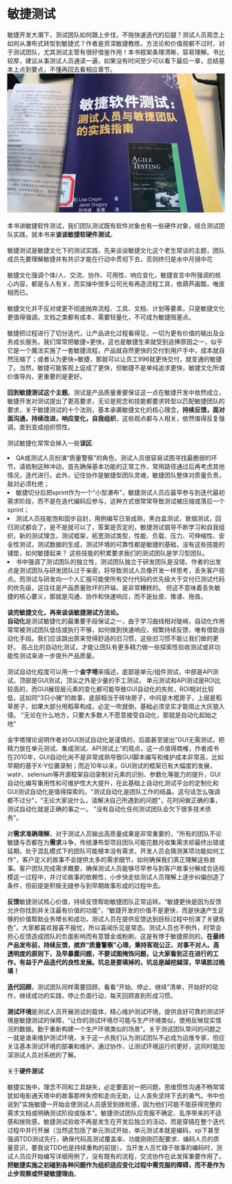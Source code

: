 
# 敏捷测试

敏捷开发大潮下，测试团队如何跟上步伐，不拖快速迭代的后腿？测试人员观念上如何从瀑布式转型到敏捷式？作者是资深敏捷教练，方法论和价值观都不过时，对于测试团队，尤其测试主管有很好借鉴作用！本书框架条理清晰，容易理解。书比较厚，建议从事测试人员通读一遍，如果没有时间至少可以看下最后一章，总结基本上点到要点，不懂再回去看相应章节。 
<br>![img](imgs/minjie.png)
<br><br> 
本书讲敏捷软件测试，我们团队测试既有软件对象也有一些硬件对象，结合测试团队实践，就本书来<b>谈谈敏捷软硬件测试</b>。 
<br><br> 
敏捷测试是敏捷文化下的测试实践，先来谈谈敏捷文化这个老生常谈的主题，团队成员先要理解敏捷并有共识才能在行动中贯彻下去，否则终归是水中月镜中花
<br><br> 敏捷文化强调个体/人、交流、协作、可用性、响应变化，敏捷宣言中所强调的核心内容，都是与人有关，而实操中很多公司光有再造流程工具，依葫芦画瓢，唯皮相而已。 
<br><br> 
敏捷文化并不反对或更不彻底抛弃流程、工具、文档、计划等要素，只是敏捷文化更值得强调，文档之类都有成本，需要轻量化，不可成为敏捷阻塞点。
<br><br>
敏捷把过程进行了切分迭代，让产品进化过程看得见，一切为更有价值的输出及业务成长服务。我们常常把敏捷=更快，这也是敏捷生来就受到追捧原因之一，似乎它是一个魔法实施了一套敏捷流程，产品就自然更快的交付到用户手中，成本就自然压缩了；或者认为更快=敏捷，那就可以让员工996就更快交付，就变通的敏捷了。当然，敏捷可能客观上促成了更快，但敏捷不是单纯追求更快，敏捷文化所谓价值导向，更重要的是更好。 
<br><br>
<b>回到敏捷测试这个主题</b>。测试是产品质量重要保证这一点在敏捷开发中依然成立，敏捷开发对测试提出了更高要求，无论是观念和技能都要求转型以匹配敏捷团队的要求，关于敏捷测试的十个法则，基本承袭敏捷文化的核心理念，<b>持续反馈，面对面沟通，持续改进，响应变化，自我组织</b>，这些观点都与人相关，依然值得反复强调，直到变成组织惯性。 
<br><br>
测试敏捷化常常会掉入一些<b>误区</b>:<li>QA或测试人员扮演“质量警察”的角色，测试人员很容易试图寻找最脆弱的环节，请抵制这种冲动，首先确保基本功能的正常工作，常用路径通过后再考虑其他情况，迭代进行。此外，记住协作是敏捷型团队灵魂，敏捷团队整体对质量负责，敌对必须杜绝；<li>敏捷切分后把sprint作为一个“小型瀑布”，敏捷测试人员应最早参与到迭代最初需求阶段，而不是在迭代编码后参与，这种方式很常常导致测试被压缩或落后一个sprint；<li>测试人员技能饱和固步自封，用例编写日渐成熟，黑白盒测试，冒烟测试，回归测试都会了，是不是就可以了，答案是否定的，敏捷测试倡导不断学习和自我组织，新的测试理念，测试框架，拓宽测试类型，性能、负载、压力、可伸缩性、安全性测试，测试数据的生成，测试环境的可靠性都是敏捷的基础，没有这些技能的铺垫，如何敏捷起来？ 这些技能的积累要求我们的测试团队是学习型团队。 <li>书中强调了测试团队的独立性，测试团队独立于研发团队是没错，作者的出发点是测试团队与研发团队过于亲密，将导致测试人员像开发一样思考，丢失客户观点。而测试与研发向一个人汇报可能使所有交付代码的优先级大于交付已测试代码的优先级，这往往是产品质量败坏的开端，是非常糟糕的。 但这不意味着丢失敏捷的核心要义，那就是沟通、协作和快速响应，而不是扯皮、推诿、拖沓。 
<br><br>
<b>谈完敏捷文化，再来谈谈敏捷测试方法论。</b> <br>
<b>自动化</b>是测试敏捷化的最重要手段保证之一，由于学习曲线相对陡峭，自动化作用常常被测试团队低估或执行不够，如何做到快速响应，频繁持续反馈，唯有借助自动化手段。我们应该跳出原来觉得舒适的旧习惯，这些旧习惯不能让我们做的更好。 高占比的自动化测试，才能让团队有更多精力做一些探索性验收测试或非功能性测试来进一步提升产品质量。
<br><br>
测试自动化程度可以用一个<b>金字塔</b>来描述，底部是单元/组件测试，中部是API测试，顶部是GUI测试，顶尖之外是少量的手工测试， 单元测试和API测试是ROI比较高的，而GUI展现层元素的变化都可能导致GUI自动化的失败，ROI相对比较低，这如同“3只小猪”的故事，底部相当于砖块房子，中间是木棍房子，上层是稻草房子，如果大部分用稻草构成，必定一吹就倒，基础必须坚实才能阻止大灰狼入侵。 "无论在什么地方，只要大多数人不愿意接受自动化，那就是自动化起始之地"
<br><br> 
金字塔理论说明作者对GUI测试自动化是谨慎的，后面甚至提出“GUI无需测试，把精力放在单元测试、集成测试、API测试上”的观点，这一点值得商榷，作者成书在2010年，GUI自动化尚不是非常成熟导致GUI脚本编写和维护成本非常高，比如早期的基于X-Y位置录制；而近10年以来，GUI测试的框架已有大幅度的发展，watir、selenium等开源框架自动录制对元素的识别、参数化等能力的提升，GUI自动化编写重用性和可维护性大大提升，在此基础上自动化测试平台的定制化和GUI测试自动化是值得探索的。"测试自动化是团队工作的结晶，这句话怎么强调都不过分"，"无论大家说什么，请解决自己所遇到的问题"，花时间做正确的事，测试自动化就是正确的事之一。 "没有自动化任何测试团队会欠下很多技术债务"。 
<br><br> 
对<b>需求准确理解</b>，对于测试人员输出高质量成果是非常重要的，"所有的团队不论敏捷与否都在为<b>需求</b>斗争，传统瀑布型项目团队可能花数月收集需求却最终出错或延期。处于混乱模式下的团队可能根本没有需求，开发人员会猜测某项功能如何工作"，客户定义的故事不会提供太多的需求细节，如何确保我们真正理解这些故事。客户团队完成需求概要，确保测试人员能够尽早参与到客户故事分解成合适规模这一过程中，并讨论故事的依赖性，小步快走给测试人员理解上逐步纠偏创造了条件，但前提是积极无缝参与到早期故事形成的过程中去。 
<br><br> 
<b>反馈</b>敏捷测试核心价值，持续反馈帮助敏捷团队正常运转。“敏捷更快是因为反馈允许你找到并关注最有价值的功能”，“敏捷开发的价值不是更快，而是快速产生足够的价值帮助业务增长和成功，测试人员在提供反馈达到目标过程中扮演了关键角色”。大家都喜欢报喜不报忧，所以喜闻乐见是常态。测试人员也不例外，时常会担心反馈造成团队的负面影响而有意镀金或粉刷，这是有悖于敏捷原则的。<b>在最终产品发布前，持续反馈，摈弃“质量警察”心理，秉持客观公正、对事不对人、高透明度的原则下，及早暴露问题，不要试图掩饰问题，让大家看到正在进行的工作，有益于产品迭代的良性发展。坑总是要填掉的，坑总是越挖越深，早填胜过晚填！</b>
<br><br> 
<b>迭代回顾</b>，测试团队同样需要回顾，看看“开始、停止、继续”清单，开始好的动作，继续成功的实践，停止负面行动，每天回顾直到形成习惯。
<br><br> 
<b>测试环境</b>是测试人员开展测试的载体，精心维护测试环境，提供良好可靠的测试环境是敏捷测试的保障，“让你的测试环境尽可能与生产环境类似，使用反映现实情况的数据。勤于重新构建一个生产环境类似的场景”。关于测试团队常问的问题之一就是谁来维护测试环境，关于这一点我们认为测试团队不必成为运维专家，但应关注基本测试环境的部署和维护，通过协作，让测试环境运行的更好，这同时能加深测试人员对系统的了解。
<br><br> 
关于<b>硬件测试</b>
<br><br> 
敏捷实施中，理念不同和工具缺失，必定要面对一把问题，思维惯性沟通不畅常常犹如电影通天塔中的故事那样失控和走向无助，让人丧失坚持下去的勇气。书中也说到"实施敏捷一开始会使测试人员感受到挫败感，因为他们可能不能获得完整的需求文档或明确测试阶段或版本"。敏捷测试团队应克服不确定、乱序带来的不适感和挫败感，敏捷测试验收不再是发生在开发后独立的活动，而是穿插在整个迭代过程中并行开展（当然这包括了单元测试开始，单元测试本就是编码，xp下甚至强调TDD测试先行，确保代码高测试覆盖率、功能刚刚匹配要求、编码人员的质量意识，要我说TDD也是持续重构的前提）。当开发人员忙碌于故事的编码时，测试人员应开始编写详细用例了，没有既有的流程，交流协作在此发挥重要作用了。<b>把敏捷实施之初碰到各种问题作为组织适应变化过程中需克服的障碍，而不是作为止步观察或怀疑敏捷理由</b>。


